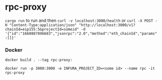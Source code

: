 # rpc-proxy

`cargo run` to run and then `curl -v localhost:3000/health` or `curl -X POST -H "Content-Type:application/json" "http://localhost:3000/v1?chainId=eip155:5&projectId=someid" -d '{"id":"1660887896683","jsonrpc":"2.0","method":"eth_chainId","params":[]}'`

### Docker

`docker build . --tag rpc-proxy:`

`docker run -p 3000:3000 -e INFURA_PROJECT_ID=<some id> --name rpc -it rpc-proxy`
